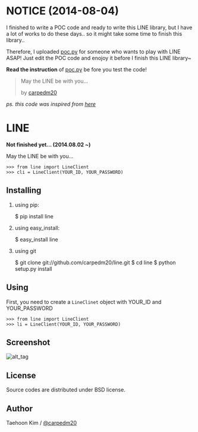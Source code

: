 
NOTICE (2014-08-04)
====================

I finished to write a POC code and ready to write this LINE library, but I have a lot of works to do these days.. so it might take some time to finish this library..

Therefore, I uploaded [poc.py](poc.py) for someone who wants to play with LINE ASAP! Just edit the POC code and enojoy it before I finish this LINE library~

**Read the instruction** of [poc.py](poc.py#L10) be fore you test the code!

> May the LINE be with you...
> 
> by [carpedm20](http://carpedm20.github.io/about/)

*ps. this code was inspired from [here](http://ssut-dev.tumblr.com/post/79956444735/using-line-with-apache-thrift-protocol)*


LINE
====

**Not finished yet... (2014.08.02 ~)**

May the LINE be with you...

    >>> from line import LineClient
    >>> cli = LineClient(YOUR_ID, YOUR_PASSWORD)

Installing
----------

1. using pip:

    $ pip install line

1. using easy_install:

    $ easy_install line

1. using git

    $ git clone git://github.com/carpedm20/line.git
    $ cd line
    $ python setup.py install

Using
-----

First, you need to create a `LineClinet` object with YOUR_ID and YOUR_PASSWORD

    >>> from line import LineClient
    >>> li = LineClient(YOUR_ID, YOUR_PASSWORD)


Screenshot
----------

![alt_tag](http://3.bp.blogspot.com/-FX3ONLEKBBY/U9xJD8JkJbI/AAAAAAAAF2Q/1E7VXOkvYAI/s1600/%E1%84%89%E1%85%B3%E1%84%8F%E1%85%B3%E1%84%85%E1%85%B5%E1%86%AB%E1%84%89%E1%85%A3%E1%86%BA+2014-08-02+%E1%84%8B%E1%85%A9%E1%84%8C%E1%85%A5%E1%86%AB+10.47.15.png)


License
-------

Source codes are distributed under BSD license.


Author
------

Taehoon Kim / [@carpedm20](http://carpedm20.github.io/about/)
